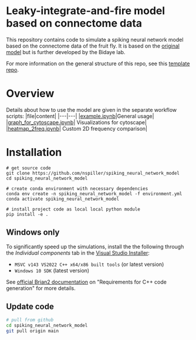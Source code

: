 # Leaky-integrate-and-fire model based on connectome data

This repository contains code to simulate a spiking neural network model based on the connectome data of the fruit fly.
It is based on the [original model](https://github.com/philshiu/Drosophila_brain_model)
but is further developed by the Bidaye lab.

For more information on the general structure of this repo, 
see this [template repo](https://github.com/bidaye-lab/template_data_pipelines).

# Overview
Details about how to use the model are given in the separate workflow scripts:
|file|content|
|---|---|
|[example.ipynb](notebooks/example.ipynb)|General usage|
|[graph_for_cytoscape.ipynb](notebooks/old/graph_for_cytoscape.ipynb)| Visualizations for cytoscape|
|[heatmap_2freq.ipynb](notebooks/old/heatmap_2freq.ipynb)| Custom 2D frequency comparison|


# Installation
```
# get source code
git clone https://github.com/nspiller/spiking_neural_network_model 
cd spiking_neural_network_model 

# create conda environment with necessary dependencies
conda env create -n spiking_neural_network_model -f environment.yml
conda activate spiking_neural_network_model

# install project code as local local python module
pip install -e .
```

## Windows only
To significantly speed up the simulations, install the the following through the _Individual components_ tab in the [Visual Studio Installer](https://visualstudio.microsoft.com/visual-cpp-build-tools/):
- `MSVC v143 VS2022 C++ x64/x86 built tools` (or latest version)
- `Windows 10 SDK` (latest version)

See
[official Brian2 documentation](https://brian2.readthedocs.io/en/stable/introduction/install.html#requirements-for-c-code-generation) on "Requirements for C++ code generation" for more details.

## Update code
```bash
# pull from github
cd spiking_neural_network_model
git pull origin main
```